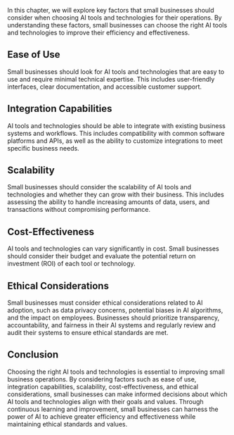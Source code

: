 
In this chapter, we will explore key factors that small businesses should consider when choosing AI tools and technologies for their operations. By understanding these factors, small businesses can choose the right AI tools and technologies to improve their efficiency and effectiveness.

Ease of Use
-----------

Small businesses should look for AI tools and technologies that are easy to use and require minimal technical expertise. This includes user-friendly interfaces, clear documentation, and accessible customer support.

Integration Capabilities
------------------------

AI tools and technologies should be able to integrate with existing business systems and workflows. This includes compatibility with common software platforms and APIs, as well as the ability to customize integrations to meet specific business needs.

Scalability
-----------

Small businesses should consider the scalability of AI tools and technologies and whether they can grow with their business. This includes assessing the ability to handle increasing amounts of data, users, and transactions without compromising performance.

Cost-Effectiveness
------------------

AI tools and technologies can vary significantly in cost. Small businesses should consider their budget and evaluate the potential return on investment (ROI) of each tool or technology.

Ethical Considerations
----------------------

Small businesses must consider ethical considerations related to AI adoption, such as data privacy concerns, potential biases in AI algorithms, and the impact on employees. Businesses should prioritize transparency, accountability, and fairness in their AI systems and regularly review and audit their systems to ensure ethical standards are met.

Conclusion
----------

Choosing the right AI tools and technologies is essential to improving small business operations. By considering factors such as ease of use, integration capabilities, scalability, cost-effectiveness, and ethical considerations, small businesses can make informed decisions about which AI tools and technologies align with their goals and values. Through continuous learning and improvement, small businesses can harness the power of AI to achieve greater efficiency and effectiveness while maintaining ethical standards and values.
